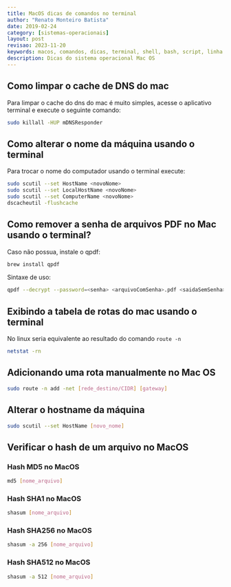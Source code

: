 ```yaml
---
title: MacOS dicas de comandos no terminal
author: "Renato Monteiro Batista"
date: 2019-02-24
category: [sistemas-operacionais]
layout: post
revisao: 2023-11-20
keywords: macos, comandos, dicas, terminal, shell, bash, script, linha de comando, terminal, console, guia rápido
description: Dicas do sistema operacional Mac OS
---
```


## Como limpar o cache de DNS do mac

Para limpar o cache do dns do mac é muito simples, acesse o aplicativo terminal e execute o seguinte comando:

```bash
sudo killall -HUP mDNSResponder
```

## Como alterar o nome da máquina usando o terminal

Para trocar o nome do computador usando o terminal execute:

```bash
sudo scutil --set HostName <novoNome>
sudo scutil --set LocalHostName <novoNome>
sudo scutil --set ComputerName <novoNome>
dscacheutil -flushcache
```

## Como remover a senha de arquivos PDF no Mac usando o terminal?

Caso não possua, instale o qpdf:

```bash
brew install qpdf
```

Sintaxe de uso:

```bash
qpdf --decrypt --password=<senha> <arquivoComSenha>.pdf <saidaSemSenha>.pdf
```

## Exibindo a tabela de rotas do mac usando o terminal

No linux seria equivalente ao resultado do comando `route -n`

```bash
netstat -rn
```

## Adicionando uma rota manualmente no Mac OS

```bash
sudo route -n add -net [rede_destino/CIDR] [gateway]
```

## Alterar o hostname da máquina

```bash
sudo scutil --set HostName [novo_nome]
```

## Verificar o hash de um arquivo no MacOS

### Hash MD5 no MacOS

```bash
md5 [nome_arquivo]
```

### Hash SHA1 no MacOS

```bash
shasum [nome_arquivo]
```

### Hash SHA256 no MacOS

```bash
shasum -a 256 [nome_arquivo]
```

### Hash SHA512 no MacOS

```bash
shasum -a 512 [nome_arquivo]
```